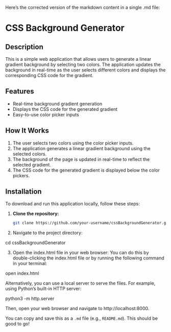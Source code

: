 Here’s the corrected version of the markdown content in a single .md file:

# CSS Background Generator

## Description

This is a simple web application that allows users to generate a linear gradient background by selecting two colors. The application updates the background in real-time as the user selects different colors and displays the corresponding CSS code for the gradient.

## Features

- Real-time background gradient generation
- Displays the CSS code for the generated gradient
- Easy-to-use color picker inputs

## How It Works

1. The user selects two colors using the color picker inputs.
2. The application generates a linear gradient background using the selected colors.
3. The background of the page is updated in real-time to reflect the selected gradient.
4. The CSS code for the generated gradient is displayed below the color pickers.

## Installation

To download and run this application locally, follow these steps:

1. **Clone the repository:**

   ```sh
   git clone https://github.com/your-username/cssBackgroundGenerator.git

2.	Navigate to the project directory:

cd cssBackgroundGenerator


3.	Open the index.html file in your web browser:
You can do this by double-clicking the index.html file or by running the following command in your terminal:

open index.html

Alternatively, you can use a local server to serve the files. For example, using Python’s built-in HTTP server:

python3 -m http.server

Then, open your web browser and navigate to http://localhost:8000.

You can copy and save this as a `.md` file (e.g., `README.md`). This should be good to go!